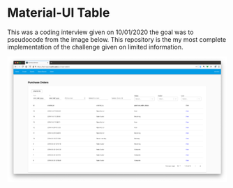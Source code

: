 # Material-UI Table

This was a coding interview given on 10/01/2020 the goal was to pseudocode from
the image below. This repository is the my most complete implementation of the
challenge given on limited information.

![challenge image](/docs/images/challenge.png 'Challenge')

